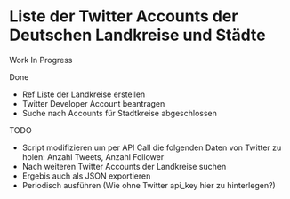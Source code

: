 # Liste der Twitter Accounts der Deutschen Landkreise und Städte
Work In Progress

Done
* Ref Liste der Landkreise erstellen
* Twitter Developer Account beantragen
* Suche nach Accounts für Stadtkreise abgeschlossen

TODO
* Script modifizieren um per API Call die folgenden Daten von Twitter zu holen: Anzahl Tweets, Anzahl Follower
* Nach weiteren Twitter Accounts der Landkreise suchen
* Ergebis auch als JSON exportieren
* Periodisch ausführen (Wie ohne Twitter api_key hier zu hinterlegen?)
